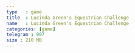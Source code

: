 ```yaml
---
type   : game
title  : Lucinda Green's Equestrian Challenge
name   : Lucinda Green's Equestrian Challenge
categories: [game]
telegram : 907
size : 210 MB
---
```



